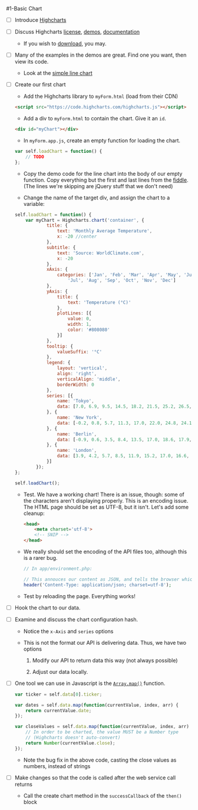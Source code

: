 #1-Basic Chart

  - [ ] Introduce [Highcharts](https://highcharts.com)
  
  - [ ] Discuss Highcharts [license](), 
        [demos](http://www.highcharts.com/demo), 
        [documentation](http://www.highcharts.com/docs)
    
    - If you wish to [download](http://www.highcharts.com/download), you may.
  
      
  - [ ] Many of the examples in the demos are great. Find one you want,
        then view its code.
        
    - Look at the [simple line chart](http://www.highcharts.com/demo/line-basic)
    
  - [ ] Create our first chart
    
    - Add the Highcharts library to `myForm.html` (load from their CDN)
    
    ```html
    <script src="https://code.highcharts.com/highcharts.js"></script>
    ```
    
    - Add a div to `myForm.html` to contain the chart. Give it an `id`.
    
    ```html
    <div id="myChart"></div>
    ```
    
    - In `myForm.app.js`, create an empty function for loading the chart.
    
    ```js
    var self.loadChart = function() {
        // TODO
    };    
    ```

    - Copy the demo code for the line chart into the body of our empty function.
      Copy everything but the first and last lines from the 
      [fiddle](http://jsfiddle.net/gh/get/jquery/1.9.1/highslide-software/highcharts.com/tree/master/samples/highcharts/demo/line-basic/).
      (The lines we're skipping are jQuery stuff that we don't need)
      
    - Change the name of the target div, and assign the chart to a variable:
    
    ```js
    self.loadChart = function() {
        var myChart = Highcharts.chart('container', {
                title: {
                    text: 'Monthly Average Temperature',
                    x: -20 //center
                },
                subtitle: {
                    text: 'Source: WorldClimate.com',
                    x: -20
                },
                xAxis: {
                    categories: ['Jan', 'Feb', 'Mar', 'Apr', 'May', 'Jun',
                        'Jul', 'Aug', 'Sep', 'Oct', 'Nov', 'Dec']
                },
                yAxis: {
                    title: {
                        text: 'Temperature (°C)'
                    },
                    plotLines: [{
                        value: 0,
                        width: 1,
                        color: '#808080'
                    }]
                },
                tooltip: {
                    valueSuffix: '°C'
                },
                legend: {
                    layout: 'vertical',
                    align: 'right',
                    verticalAlign: 'middle',
                    borderWidth: 0
                },
                series: [{
                    name: 'Tokyo',
                    data: [7.0, 6.9, 9.5, 14.5, 18.2, 21.5, 25.2, 26.5, 23.3, 18.3, 13.9, 9.6]
                }, {
                    name: 'New York',
                    data: [-0.2, 0.8, 5.7, 11.3, 17.0, 22.0, 24.8, 24.1, 20.1, 14.1, 8.6, 2.5]
                }, {
                    name: 'Berlin',
                    data: [-0.9, 0.6, 3.5, 8.4, 13.5, 17.0, 18.6, 17.9, 14.3, 9.0, 3.9, 1.0]
                }, {
                    name: 'London',
                    data: [3.9, 4.2, 5.7, 8.5, 11.9, 15.2, 17.0, 16.6, 14.2, 10.3, 6.6, 4.8]
                }]
            });
    };
    
    self.loadChart();   
    ```
    
    - Test. We have a working chart! There is an issue, though: some of the
      characters aren't displaying properly. This is an encoding issue. The
      HTML page should be set as UTF-8, but it isn't. Let's add some cleanup:
      
      ```html
      <head>
          <meta charset='utf-8'>
          <!-- SNIP -->
      </head>
      ```
      
    - We really should set the encoding of the API files too, although this is 
      a rarer bug.
      
      ```php
      // In app/environment.php:
      
      // This annouces our content as JSON, and tells the browser which encoding to use
      header('Content-Type: application/json; charset=utf-8');
      ```
      
    - Test by reloading the page. Everything works!
    
  - [ ] Hook the chart to our data.
  
  - [ ] Examine and discuss the chart configuration hash.
    
    - Notice the `x-Axis` and `series` options
    
    - This is not the format our API is delivering data. Thus, we have two options
    
      1. Modify our API to return data this way (not always possible)
      
      2. Adjust our data locally.
  
  - [ ] One tool we can use in Javascript is the 
        [`Array.map()`](https://developer.mozilla.org/en-US/docs/Web/JavaScript/Reference/Global_Objects/Array/map) function.
        
    ```js
    var ticker = self.data[0].ticker;
    
    var dates = self.data.map(function(currentValue, index, arr) {
        return currentValue.date;
    });
    
    var closeValues = self.data.map(function(currentValue, index, arr) {
        // In order to be charted, the value MUST be a Number type
        // (Highcharts doesn't auto-convert)
        return Number(currentValue.close);
    });
    ```
    
      - Note the bug fix in the above code, casting the close values as 
        numbers, instead of strings
      
  - [ ] Make changes so that the code is called after the web service call returns
    
    - Call the create chart method in the `successCallback` of the `then()` block
